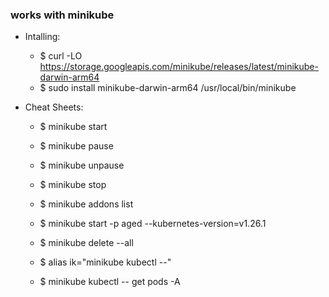 ### works with minikube

- Intalling:
  - $ curl -LO https://storage.googleapis.com/minikube/releases/latest/minikube-darwin-arm64
  - $ sudo install minikube-darwin-arm64 /usr/local/bin/minikube

- Cheat Sheets:
  - $ minikube start
  - $ minikube pause
  - $ minikube unpause
  - $ minikube stop
  - $ minikube addons list
  - $ minikube start -p aged --kubernetes-version=v1.26.1
  - $ minikube delete --all

  - $ alias ik="minikube kubectl --"
  - $ minikube kubectl -- get pods -A
